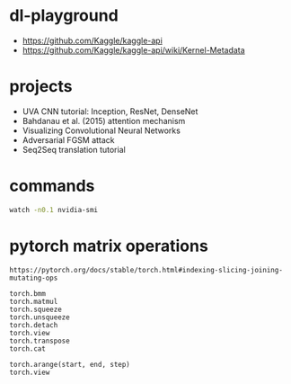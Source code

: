 # dl-playground

- https://github.com/Kaggle/kaggle-api
- https://github.com/Kaggle/kaggle-api/wiki/Kernel-Metadata


# projects
- UVA CNN tutorial: Inception, ResNet, DenseNet
- Bahdanau et al. (2015) attention mechanism
- Visualizing Convolutional Neural Networks
- Adversarial FGSM attack
- Seq2Seq translation tutorial


# commands

```bash
watch -n0.1 nvidia-smi
```

# pytorch matrix operations

```
https://pytorch.org/docs/stable/torch.html#indexing-slicing-joining-mutating-ops

torch.bmm
torch.matmul
torch.squeeze
torch.unsqueeze
torch.detach
torch.view
torch.transpose
torch.cat

torch.arange(start, end, step)
torch.view
```